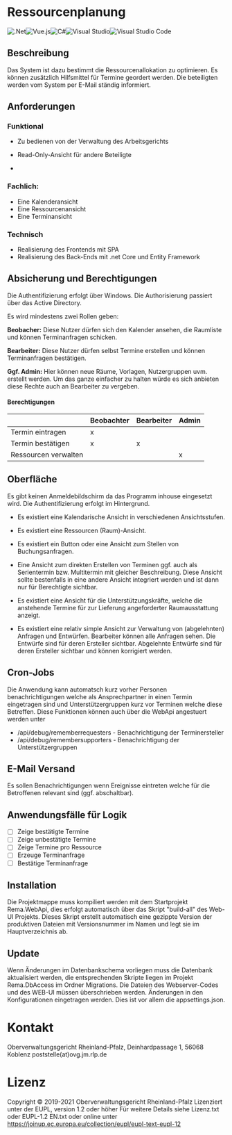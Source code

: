 # Ressourcenplanung

![.Net](https://img.shields.io/badge/.NET-5C2D91?style=for-the-badge&logo=.net&logoColor=white)![Vue.js](https://img.shields.io/badge/vuejs-%2335495e.svg?style=for-the-badge&logo=vuedotjs&logoColor=%234FC08D)![C#](https://img.shields.io/badge/c%23-%23239120.svg?style=for-the-badge&logo=c-sharp&logoColor=white)![Visual Studio](https://img.shields.io/badge/Visual%20Studio-5C2D91.svg?style=for-the-badge&logo=visual-studio&logoColor=white)![Visual Studio Code](https://img.shields.io/badge/Visual%20Studio%20Code-0078d7.svg?style=for-the-badge&logo=visual-studio-code&logoColor=white)

## Beschreibung

Das System ist dazu bestimmt die Ressourcenallokation zu optimieren. Es können zusätzlich Hilfsmittel für Termine geordert werden. Die beteiligten werden vom System per E-Mail ständig informiert.

## Anforderungen

### Funktional

* Zu bedienen von der Verwaltung des Arbeitsgerichts

* Read-Only-Ansicht für andere Beteiligte

* 

### Fachlich:

* Eine Kalenderansicht 
* Eine Ressourcenansicht
* Eine Terminansicht

### Technisch

* Realisierung des Frontends mit SPA
* Realisierung des Back-Ends mit .net Core und Entity Framework

## Absicherung und Berechtigungen

Die Authentifizierung erfolgt über Windows. Die Authorisierung passiert über das Active Directory.

Es wird mindestens zwei Rollen geben:

**Beobacher:** Diese Nutzer dürfen sich den Kalender ansehen, die Raumliste und können Terminanfragen schicken. 

**Bearbeiter:** Diese Nutzer dürfen selbst Termine erstellen und können Terminanfragen bestätigen.

**Ggf. Admin:** Hier können neue Räume, Vorlagen, Nutzergruppen uvm. erstellt werden. Um das ganze einfacher zu halten würde es sich anbieten diese Rechte auch an Bearbeiter zu vergeben.

#### Berechtigungen

|                      | Beobachter | Bearbeiter | Admin |
| -------------------- | ---------- | ---------- | ----- |
| Termin eintragen     | x          |            |       |
| Termin bestätigen    | x          | x          |       |
| Ressourcen verwalten |            |            | x     |

## Oberfläche

Es gibt keinen Anmeldebildschirm da das Programm inhouse eingesetzt wird. Die Authentifizierung erfolgt im Hintergrund. 

* Es existiert eine Kalendarische Ansicht in verschiedenen Ansichtsstufen.

* Es existiert eine Ressourcen (Raum)-Ansicht.

* Es existiert ein Button oder eine Ansicht zum Stellen von Buchungsanfragen.

* Eine Ansicht zum direkten Erstellen von Terminen ggf. auch als Serientermin bzw. Multitermin mit gleicher Beschreibung. Diese Ansicht sollte bestenfalls in eine andere Ansicht integriert werden und ist dann nur für Berechtigte sichtbar.

* Es existiert eine Ansicht für die Unterstützungskräfte, welche die anstehende Termine für zur Lieferung angeforderter Raumausstattung anzeigt.

* Es existiert eine relativ simple Ansicht zur Verwaltung von (abgelehnten) Anfragen und Entwürfen. Bearbeiter können alle Anfragen sehen. Die Entwürfe sind für deren Ersteller sichtbar. Abgelehnte Entwürfe sind für deren Ersteller sichtbar und können korrigiert werden.

## Cron-Jobs

Die Anwendung kann automatsch kurz vorher Personen benachrichtigungen welche als Ansprechpartner in einen Termin eingetragen sind und Unterstützergruppen kurz vor Terminen welche diese Betreffen.
Diese Funktionen können auch über die WebApi angestuert werden unter
* /api/debug/rememberrequesters - Benachrichtigung der Terminersteller
* /api/debug/remembersupporters - Benachrichtigung der Unterstützergruppen

## E-Mail Versand

Es sollen Benachrichtigungen wenn Ereignisse eintreten welche für die Betroffenen relevant sind (ggf. abschaltbar). 

## Anwendungsfälle für Logik

- [ ] Zeige bestätigte Termine
- [ ] Zeige unbestätigte Termine
- [ ] Zeige Termine pro Ressource
- [ ] Erzeuge Terminanfrage
- [ ] Bestätige Terminanfrage

## Installation

Die Projektmappe muss kompiliert werden mit dem Startprojekt Rema.WebApi, dies erfolgt automatisch über das Skript "build-all" des Web-UI Projekts. Dieses Skript erstellt automatisch eine gezippte Version der produktiven Dateien mit Versionsnummer im Namen und legt sie im Hauptverzeichnis ab.

## Update

Wenn Änderungen im Datenbankschema vorliegen muss die Datenbank aktualisiert werden, die entsprechenden Skripte liegen im Projekt Rema.DbAccess im Ordner Migrations. 
Die Dateien des Webserver-Codes und des WEB-UI müssen überschrieben werden. Änderungen in den Konfigurationen eingetragen werden. Dies ist vor allem die appsettings.json.  

# Kontakt

Oberverwaltungsgericht Rheinland-Pfalz, Deinhardpassage 1, 56068 Koblenz 
poststelle(at)ovg.jm.rlp.de

# Lizenz

Copyright © 2019-2021 Oberverwaltungsgericht Rheinland-Pfalz 
Lizenziert unter der EUPL, version 1.2 oder höher
Für weitere Details siehe Lizenz.txt oder EUPL-1.2 EN.txt
oder online unter https://joinup.ec.europa.eu/collection/eupl/eupl-text-eupl-12
